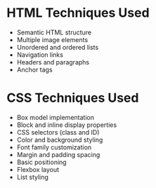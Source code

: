 # HTML Techniques Used
- Semantic HTML structure
- Multiple image elements
- Unordered and ordered lists
- Navigation links
- Headers and paragraphs
- Anchor tags

# CSS Techniques Used
- Box model implementation
- Block and inline display properties
- CSS selectors (class and ID)
- Color and background styling
- Font family customization
- Margin and padding spacing
- Basic positioning
- Flexbox layout
- List styling